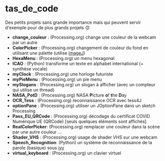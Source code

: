 # tas_de_code

Des petits projets sans grande importance mais qui peuvent servir d'exemple pour de plus grands projets :blush:

* **change_couleur** : (Processing.org) change une couleur de la webcam par un autre 
* **ColorPicker** : (Processing.org) changement de couleur du fond en utilisant une palette (utilise [ImageJ](https://imagej.nih.gov/ij))
* **HexaMenu** : (Processing.org) un menu hexagonal
* **ICAO** : (Python) transforme un texte en alphabet international (+ synthèse vocale)
* **myClock** : (Processing.org) une horloge futuriste
* **myPieMenu** : (Processing.org) un pie menu
* **mySlogans** : (Processing.org) un slogan à afficher (avec un compteur qui utilise un thread)
* **NASA_PotD** : (Processing.org) NASA **P**icture **o**f **t**he **D**ay
* **OCR_Tess** : (Processing.org) reconnaissance OCR avec tess4J
* **optionPane** : (Processing.org) utiliser un JOptionPane dans un sketch Processing
* **Pass_EU_QRCode** : (Processing.org) décodage du certificat COVID Numérique UE (QRCode) [seuls quelques éléments sont affichés]
* **RealColorPicker**: (Processing.org) remplacer une couleur dans la scène par une autre couleur ...
* **Shader_VHS** : (Processing.org) usage de shader VHS sur une webcam
* **Speech_Recognition**: (Python) un système de reconnaissance de la parole (basique) sous [ivy](https://github.com/truillet/ivy) 
* **virtual_keyboard** :  (Processing.org) un clavier virtuel 
